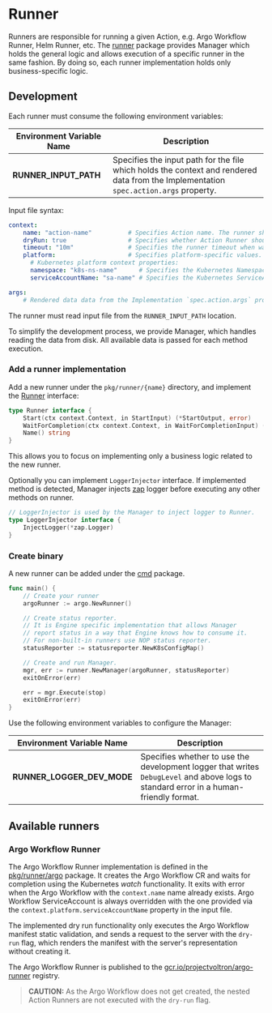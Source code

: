 #  Runner

Runners are responsible for running a given Action, e.g. Argo Workflow Runner, Helm Runner, etc. The [runner](./../pkg/runner/) package provides Manager which holds the general logic and allows execution of a specific runner in the same fashion. By doing so, each runner implementation holds only business-specific logic.

##  Development

Each runner must consume the following environment variables:

| Environment Variable Name | Description                                                                                                                          |
|---------------------------|--------------------------------------------------------------------------------------------------------------------------------------|
| **RUNNER_INPUT_PATH**     | Specifies the input path for the file which holds the context and rendered data from the Implementation `spec.action.args` property. |

Input file syntax:

```yaml
context:
    name: "action-name"          # Specifies Action name. The runner should use this name to correlate the resource it creates.
    dryRun: true                 # Specifies whether Action Runner should perform only dry-run action without persisting the resource.
    timeout: "10m"               # Specifies the runner timeout when waiting for competition. The zero value means no timeout.
    platform:                    # Specifies platform-specific values. Currently, only the Kubernetes platform is supported.
      # Kubernetes platform context properties:
      namespace: "k8s-ns-name"      # Specifies the Kubernetes Namespace where Action is executed. The runner must create all Kubernetes resources in this Namespace.
      serviceAccountName: "sa-name" # Specifies the Kubernetes ServiceAccount. The runner must use it to create all Kubernetes resources.        

args:
    # Rendered data data from the Implementation `spec.action.args` property.
```

The runner must read input file from the `RUNNER_INPUT_PATH` location.

To simplify the development process, we provide Manager, which handles reading the data from disk. All available data is passed for each method execution.

###  Add a runner implementation

Add a new runner under the `pkg/runner/{name}` directory, and implement the [Runner](./../pkg/runner/api.go) interface:

```go
type Runner interface {
	Start(ctx context.Context, in StartInput) (*StartOutput, error)
	WaitForCompletion(ctx context.Context, in WaitForCompletionInput) (*WaitForCompletionOutput, error)
	Name() string
}
```

This allows you to focus on implementing only a business logic related to the new runner.

Optionally you can implement `LoggerInjector` interface. If implemented method is detected, Manager injects [zap](https://github.com/uber-go/zap) logger before executing any other methods on runner.

```go
// LoggerInjector is used by the Manager to inject logger to Runner.
type LoggerInjector interface {
	InjectLogger(*zap.Logger)
}
```

###  Create binary

A new runner can be added under the [cmd](../cmd) package.

```go
func main() {
	// Create your runner
	argoRunner := argo.NewRunner()

	// Create status reporter.
	// It is Engine specific implementation that allows Manager
	// report status in a way that Engine knows how to consume it.
	// For non-built-in runners use NOP status reporter.
	statusReporter := statusreporter.NewK8sConfigMap()

	// Create and run Manager.
	mgr, err := runner.NewManager(argoRunner, statusReporter)
	exitOnError(err)

	err = mgr.Execute(stop)
	exitOnError(err)
}
```

Use the following environment variables to configure the Manager:

| Environment Variable Name  | Description                                                                                                                           |
|----------------------------|---------------------------------------------------------------------------------------------------------------------------------------|
| **RUNNER_LOGGER_DEV_MODE** | Specifies whether to use the development logger that writes `DebugLevel` and above logs to standard error in a human-friendly format. |

##  Available runners

###  Argo Workflow Runner

The Argo Workflow Runner implementation is defined in the [pkg/runner/argo](../pkg/runner/argo) package. It creates the Argo Workflow CR and waits for completion using the Kubernetes *watch* functionality. It exits with error when the Argo Workflow with the `context.name` name already exists. Argo Workflow ServiceAccount is always overridden with the one provided via the `context.platform.serviceAccountName` property in the input file.

The implemented dry run functionality only executes the Argo Workflow manifest static validation, and sends a request to the server with the `dry-run` flag, which renders the manifest with the server's representation without creating it.

The Argo Workflow Runner is published to the [gcr.io/projectvoltron/argo-runner](gcr.io/projectvoltron/argo-runner) registry.

> **CAUTION:** As the Argo Workflow does not get created, the nested Action Runners are not executed with the `dry-run` flag.
